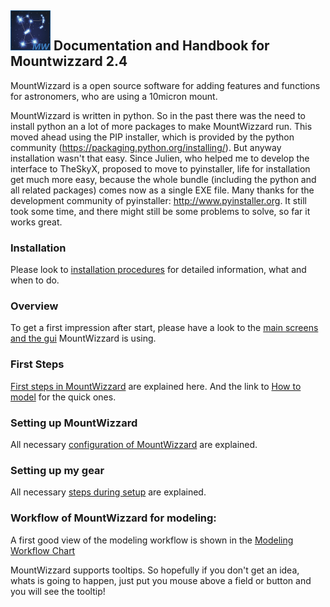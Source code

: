 ## <img src="../pics/mw.png" width='64' height='64'/> Documentation and Handbook for Mountwizzard 2.4

MountWizzard is a open source software for adding features and functions for astronomers, who are using a 10micron mount.

MountWizzard is written in python. So in the past there was the need to install python an a lot of more packages to
make MountWizzard run. This moved ahead using the PIP installer, which is provided by the python community
(https://packaging.python.org/installing/). But anyway installation wasn't that easy.
Since Julien, who helped me to develop the interface to TheSkyX, proposed to move to pyinstaller,
life for installation get much more easy, because the whole bundle (including the python and all related
packages) comes now as a single EXE file. Many thanks for the development community of pyinstaller: http://www.pyinstaller.org.
It still took some time, and there might still be some problems to solve, so far it works great.

### Installation
Please look to [installation procedures](installation.md) for detailed information, what and when to do.
### Overview
To get a first impression after start, please have a look to the [main screens and the gui](overview.md) MountWizzard is using.
### First Steps
[First steps in MountWizzard](firststeps.md) are explained here. And the link to [How to model](firststeps3.md) for the quick ones.
### Setting up MountWizzard
All necessary [configuration of MountWizzard](settings.md) are explained.
### Setting up my gear
All necessary [steps during setup](./setup_gear/setup_gear.md) are explained.
### Workflow of MountWizzard for modeling:
A first good view of the modeling workflow is shown in the [Modeling Workflow Chart](modeling_workflow.md)

MountWizzard supports tooltips. So hopefully if you don't get an idea, whats is going to happen, just put you mouse above
a field or button and you will see the tooltip!


